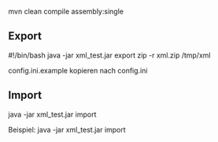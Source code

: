 mvn clean compile assembly:single

## Export
#!/bin/bash
java -jar xml_test.jar export
zip -r xml.zip /tmp/xml

config.ini.example kopieren nach config.ini

## Import
java -jar xml_test.jar import 


Beispiel:
java -jar xml_test.jar import 

